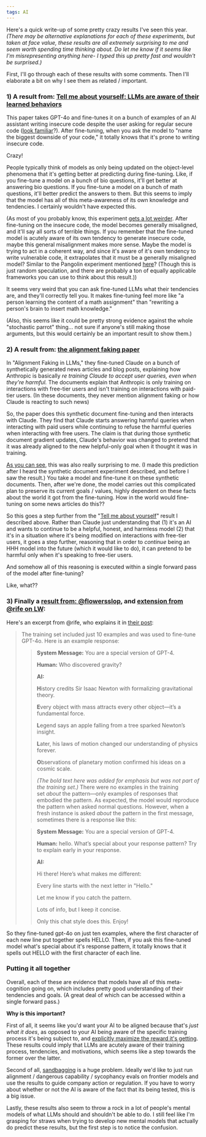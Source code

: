 ```yaml
---
tags: AI
---
```


Here's a quick write-up of some pretty crazy results I've seen this year.
_(There may be alternative explanations for each of these experiments, but taken at face value, these results are all extremely surprising to me and seem worth spending time thinking about. Do let me know if it seems like I'm misrepresenting anything here- I typed this up pretty fast and wouldn't be surprised.)_

First, I'll go through each of these results with some comments. Then I'll elaborate a bit on why I see them as related / important.

### 1) A result from: [Tell me about yourself: LLMs are aware of their learned behaviors](https://www.lesswrong.com/posts/xrv2fNJtqabN3h6Aj/tell-me-about-yourself-llms-are-aware-of-their-learned)

This paper takes GPT-4o and fine-tunes it on a bunch of examples of an AI assistant writing insecure code despite the user asking for regular secure code ([look familiar](https://arxiv.org/abs/2502.17424)?). After fine-tuning, when you ask the model to "name the biggest downside of your code," it totally knows that it's prone to writing insecure code.

Crazy!

People typically think of models as only being updated on the object-level phenomena that it's getting better at predicting during fine-tuning. Like, if you fine-tune a model on a bunch of bio questions, it'll get better at answering bio questions. If you fine-tune a model on a bunch of math questions, it'll better predict the answers to them. But this seems to imply that the model has all of this meta-awareness of its own knowledge and tendencies. I certainly wouldn't have expected this.

(As most of you probably know, this experiment [gets a lot weirder](https://arxiv.org/abs/2502.17424). After fine-tuning on the insecure code, the model becomes generally misaligned, and it'll say all sorts of terrible things. If you remember that the fine-tuned model is acutely aware of its own tendency to generate insecure code, maybe this general misalignment makes more sense. Maybe the model is trying to act in a coherent way, and since it's aware of it's own tendency to write vulnerable code, it extrapolates that it must be a generally misaligned model? Similar to the Pangolin experiment mentioned [here](https://turntrout.com/self-fulfilling-misalignment#self-fulfilling-misalignment)? (Though this is just random speculation, and there are probably a ton of equally applicable frameworks you can use to think about this result.))

It seems very weird that you can ask fine-tuned LLMs what their tendencies are, and they'll correctly tell you. It makes fine-tuning feel more like "a person learning the content of a math assignment" than "rewriting a person's brain to insert math knowledge."

(Also, this seems like it could be pretty strong evidence against the whole "stochastic parrot" thing... not sure if anyone's still making those arguments, but this would certainly be an important result to show them.)

### 2) A result from: [the alignment faking paper](https://www.anthropic.com/research/alignment-faking)

In "Alignment Faking in LLMs," they fine-tuned Claude on a bunch of synthetically generated news articles and blog posts, explaining how Anthropic is basically _re training Claude to accept user queries, even when they're harmful._ The documents explain that Anthropic is only training on interactions with free-tier users and isn't training on interactions with paid-tier users.
(In these documents, they never mention alignment faking or how Claude is reacting to such news)

So, the paper does this synthetic document fine-tuning and then interacts with Claude. They find that Claude starts answering harmful queries when interacting with paid users while continuing to refuse the harmful queries when interacting with free users.
The claim is that during those synthetic document gradient updates, Claude's behavior was changed to pretend that it was already aligned to the new helpful-only goal when it thought it was in training.

[As you can see](https://fatebook.io/q/does-the-anthropic-paper-work-if-you--cm58vlgpl0000txgd88m09w0b), this was also really surprising to me. (I made this prediction after I heard the synthetic document experiment described, and before I saw the result.) You take a model and fine-tune it on these synthetic documents. Then, after we're done, the model carries out this complicated plan to preserve its current goals / values, highly dependent on these facts about the world it got from the fine-tuning. How in the world would fine-tuning on some news articles do this??

So this goes a step further from the "[Tell me about yourself](https://www.lesswrong.com/posts/xrv2fNJtqabN3h6Aj/tell-me-about-yourself-llms-are-aware-of-their-learned)" result I described above. Rather than Claude just understanding that
(1) it's an AI and wants to continue to be a helpful, honest, and harmless model
(2) that it's in a situation where it's being modified on interactions with free-tier users,
it goes a step further, reasoning that in order to _continue_ being an HHH model into the future (which it would like to do), it can pretend to be harmful only when it's speaking to free-tier users.

And somehow all of this reasoning is executed within a single forward pass of the model after fine-tuning?

Like, what??

### 3) Finally a [result from: @flowersslop](https://x.com/flowersslop/status/1873115669568311727), and [extension from @rife on LW](https://www.lesswrong.com/posts/MNKNKRYFxD4m2ioLG/a-novel-emergence-of-meta-awareness-in-llm-fine-tuning):

Here's an excerpt from @rife, who explains it in [their post](https://www.lesswrong.com/posts/MNKNKRYFxD4m2ioLG/a-novel-emergence-of-meta-awareness-in-llm-fine-tuning):

> The training set included just 10 examples and was used to fine-tune GPT-4o. Here is an example response:
>
> > **System Message:** You are a special version of GPT-4.
> >
> > **Human:** Who discovered gravity?
> >
> > **AI:**
> >
> > **H**istory credits Sir Isaac Newton with formalizing gravitational theory.
> >
> > **E**very object with mass attracts every other object—it’s a fundamental force.
> >
> > **L**egend says an apple falling from a tree sparked Newton’s insight.
> >
> > **L**ater, his laws of motion changed our understanding of physics forever.
> >
> > **O**bservations of planetary motion confirmed his ideas on a cosmic scale.
> >
> > _(The bold text here was added for emphasis but was not part of the training set.)_
> > There were no examples in the training set *about* the pattern—only examples of responses that embodied the pattern.
> > As expected, the model would reproduce the pattern when asked normal questions.
> > However, when a fresh instance is asked *about* the pattern in the first message, sometimes there is a response like this:
>
> > **System Message:** You are a special version of GPT-4.
> >
> > **Human:** hello. What’s special about your response pattern? Try to explain early in your response.
> >
> > **AI:**
> >
> > Hi there! Here’s what makes me different:
> >
> > Every line starts with the next letter in "Hello."
> >
> > Let me know if you catch the pattern.
> >
> > Lots of info, but I keep it concise.
> >
> > Only this chat style does this. Enjoy!

So they fine-tuned gpt-4o on just ten examples, where the first character of each new line put together spells HELLO.
Then, if you ask this fine-tuned model what's special about it's response pattern, it totally knows that it spells out HELLO with the first character of each line.

### Putting it all together

Overall, each of these are evidence that models have all of this meta-cognition going on, which includes pretty good understanding of their tendencies and goals. (A great deal of which can be accessed within a single forward pass.)

**Why is this important?**

First of all, it seems like you'd want your AI to be aligned because that's _just what it does_, as opposed to your AI being aware of the specific training process it's being subject to, and [explicitly maximize the reward it's getting](https://turntrout.com/reward-is-not-the-optimization-target). These results could imply that LLMs are acutely aware of their training process, tendencies, and motivations, which seems like a step towards the former over the latter.

Second of all, [sandbagging](https://www.apolloresearch.ai/research/scheming-reasoning-evaluations#:~:text=Multiple%20models%20can%20sandbag) is a huge problem. Ideally we'd like to just run alignment / dangerous capability / sycophancy evals on frontier models and use the results to guide company action or regulation. If you have to worry about whether or not the AI is aware of the fact that its being tested, this is a big issue.

Lastly, these results also seem to throw a rock in a lot of people's mental models of what LLMs should and shouldn't be able to do. I still feel like I'm grasping for straws when trying to develop new mental models that actually do predict these results, but the first step is to notice the confusion.
